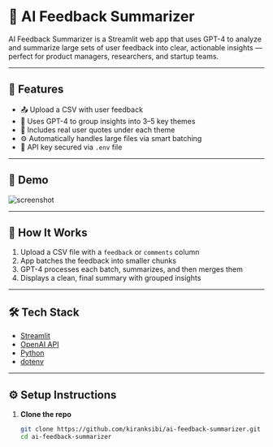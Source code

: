 # 🧠 AI Feedback Summarizer

AI Feedback Summarizer is a Streamlit web app that uses GPT-4 to analyze and summarize large sets of user feedback into clear, actionable insights — perfect for product managers, researchers, and startup teams.

---

## 🚀 Features

- 📤 Upload a CSV with user feedback
- 🧠 Uses GPT-4 to group insights into 3–5 key themes
- 💬 Includes real user quotes under each theme
- ⚙️ Automatically handles large files via smart batching
- 🔐 API key secured via `.env` file

---

## 📸 Demo

![screenshot](https://your-screenshot-url.com) <!-- (optional: replace with real image) -->

---

## 📂 How It Works

1. Upload a CSV file with a `feedback` or `comments` column
2. App batches the feedback into smaller chunks
3. GPT-4 processes each batch, summarizes, and then merges them
4. Displays a clean, final summary with grouped insights

---

## 🛠️ Tech Stack

- [Streamlit](https://streamlit.io)
- [OpenAI API](https://platform.openai.com/)
- [Python](https://www.python.org/)
- [dotenv](https://pypi.org/project/python-dotenv/)

---

## ⚙️ Setup Instructions

1. **Clone the repo**
   ```bash
   git clone https://github.com/kiranksibi/ai-feedback-summarizer.git
   cd ai-feedback-summarizer
